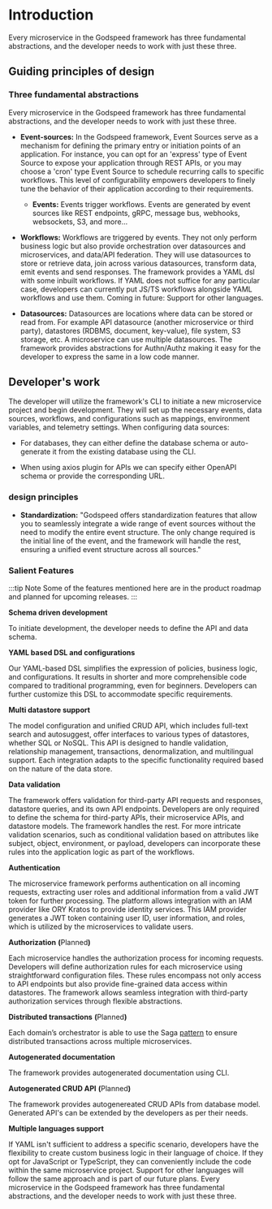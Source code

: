 # Introduction

Every microservice in the Godspeed framework has three fundamental abstractions, and the developer needs to work with just these three.

## Guiding principles of design

### Three fundamental abstractions
Every microservice in the Godspeed framework has three fundamental abstractions, and the developer needs to work with just these three.

- **Event-sources:** In the Godspeed framework, Event Sources serve as a mechanism for defining the primary entry or initiation points of an application. For instance, you can opt for an 'express' type of Event Source to expose your application through REST APIs, or you may choose a 'cron' type Event Source to schedule recurring calls to specific workflows. This level of configurability empowers developers to finely tune the behavior of their application according to their requirements.

  - **Events:** Events trigger workflows. Events are generated by event sources like REST endpoints, gRPC, message bus, webhooks, websockets, S3, and more...

- **Workflows:** Workflows are triggered by events. They not only perform business logic but also provide orchestration over datasources and microservices, and data/API federation. They will use datasources to store or retrieve data, join across various datasources, transform data, emit events and send responses. The framework provides a YAML dsl with some inbuilt workflows. If YAML does not suffice for any particular case, developers can currently put JS/TS workflows alongside YAML workflows and use them. Coming in future: Support for other languages.

- **Datasources:** Datasources are locations where data can be stored or read from. For example API datasource (another microservice or third party), datastores (RDBMS, document, key-value), file system, S3 storage, etc. A microservice can use multiple datasources. The framework provides abstractions for Authn/Authz making it easy for the developer to express the same in a low code manner.


## Developer's work 
The developer will utilize the framework's CLI to initiate a new microservice project and begin development. They will set up the necessary events, data sources, workflows, and configurations such as mappings, environment variables, and telemetry settings. When configuring data sources:

- For databases, they can either define the database schema or auto-generate it from the existing database using the CLI.

- When using axios plugin for APIs we can specify either OpenAPI schema or provide the corresponding URL.


### design principles

- **Standardization:** "Godspeed offers standardization features that allow you to seamlessly integrate a wide range of event sources without the need to modify the entire event structure. The only change required is the initial line of the event, and the framework will handle the rest, ensuring a unified event structure across all sources."




### Salient Features

:::tip Note
Some of the features mentioned here are in the product roadmap and planned for upcoming releases.
:::

**Schema driven development**

To initiate development, the developer needs to define the API and data schema.

**YAML based DSL and configurations**

Our YAML-based DSL simplifies the expression of policies, business logic, and configurations. It results in shorter and more comprehensible code compared to traditional programming, even for beginners. Developers can further customize this DSL to accommodate specific requirements.

**Multi datastore support**

The model configuration and unified CRUD API, which includes full-text search and autosuggest, offer interfaces to various types of datastores, whether SQL or NoSQL. This API is designed to handle validation, relationship management, transactions, denormalization, and multilingual support. Each integration adapts to the specific functionality required based on the nature of the data store.  


**Data validation**

The framework offers validation for third-party API requests and responses, datastore queries, and its own API endpoints. Developers are only required to define the schema for third-party APIs, their microservice APIs, and datastore models. The framework handles the rest. For more intricate validation scenarios, such as conditional validation based on attributes like subject, object, environment, or payload, developers can incorporate these rules into the application logic as part of the workflows.

**Authentication**

The microservice framework performs authentication on all incoming requests, extracting user roles and additional information from a valid JWT token for further processing. The platform allows integration with an IAM provider like ORY Kratos to provide identity services. This IAM provider generates a JWT token containing user ID, user information, and roles, which is utilized by the microservices to validate users.

**Authorization** **(**<Highlight color="#D0F9E5">Planned</Highlight>**)**

Each microservice handles the authorization process for incoming requests. Developers will define authorization rules for each microservice using straightforward configuration files. These rules encompass not only access to API endpoints but also provide fine-grained data access within datastores. The framework allows seamless integration with third-party authorization services through flexible abstractions.

**Distributed transactions** **(**<Highlight color="#D0F9E5">Planned</Highlight>**)**

Each domain’s orchestrator is able to use the Saga [pattern](https://www.baeldung.com/cs/saga-pattern-microservices) to ensure distributed transactions across multiple microservices.


**Autogenerated documentation**

The framework provides autogenerated documentation using CLI.

**Autogenerated CRUD API**  **(**<Highlight color="#D0F9E5">Planned</Highlight>**)**

The framework provides autogenereated CRUD APIs from database model. Generated API's can be extended by the developers as per their needs.


**Multiple languages support**

If YAML isn't sufficient to address a specific scenario, developers have the flexibility to create custom business logic in their language of choice. If they opt for JavaScript or TypeScript, they can conveniently include the code within the same microservice project. Support for other languages will follow the same approach and is part of our future plans.
Every microservice in the Godspeed framework has three fundamental abstractions, and the developer needs to work with just these three.

